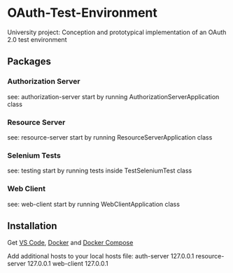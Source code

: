 # OAuth-Test-Environment
University project: Conception and prototypical implementation of an OAuth 2.0 test environment

## Packages
### Authorization Server
see: authorization-server
start by running AuthorizationServerApplication class

### Resource Server
see: resource-server
start by running ResourceServerApplication class

### Selenium Tests
see: testing
start by running tests inside TestSeleniumTest class

### Web Client
see: web-client
start by running WebClientApplication class

## Installation
Get [VS Code](https://code.visualstudio.com/), [Docker](https://docs.docker.com/get-docker/) and [Docker Compose](https://docs.docker.com/compose/install/)

Add additional hosts to your local hosts file:
auth-server       127.0.0.1
resource-server   127.0.0.1
web-client        127.0.0.1
